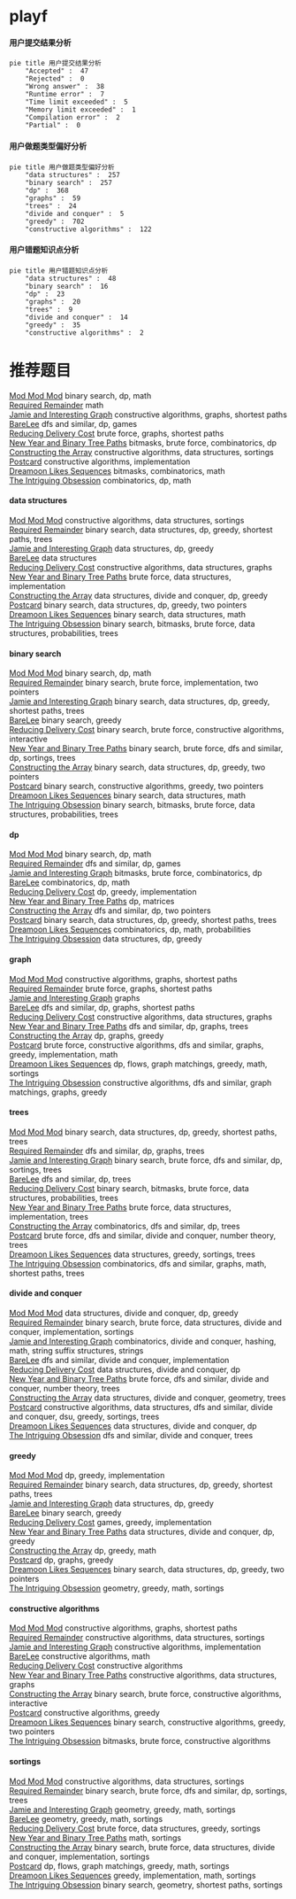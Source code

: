 # playf
<!-- tabs:start -->
#### **用户提交结果分析**

```mermaid
pie title 用户提交结果分析
    "Accepted" :  47
    "Rejected" :  0
    "Wrong answer" :  38
    "Runtime error" :  7
    "Time limit exceeded" :  5
    "Memory limit exceeded" :  1
    "Compilation error" :  2
    "Partial" :  0
```
#### **用户做题类型偏好分析**

```mermaid
pie title 用户做题类型偏好分析
    "data structures" :  257
    "binary search" :  257
    "dp" :  368
    "graphs" :  59
    "trees" :  24
    "divide and conquer" :  5
    "greedy" :  702
    "constructive algorithms" :  122
```
#### **用户错题知识点分析**

```mermaid
pie title 用户错题知识点分析
    "data structures" :  48
    "binary search" :  16
    "dp" :  23
    "graphs" :  20
    "trees" :  9
    "divide and conquer" :  14
    "greedy" :  35
    "constructive algorithms" :  2
```
<!-- tabs:end -->
# 推荐题目
[Mod Mod Mod](http://codeforces.com/problemset/problem/889/E)		binary search,
                        dp,
                        math		  
[Required Remainder](http://codeforces.com/problemset/problem/1374/A)		math		  
[Jamie and Interesting Graph](http://codeforces.com/problemset/problem/916/C)		constructive algorithms,
                        graphs,
                        shortest paths		  
[BareLee](http://codeforces.com/problemset/problem/1369/F)		dfs and similar,
                        dp,
                        games		  
[Reducing Delivery Cost](http://codeforces.com/problemset/problem/1433/G)		brute force,
                        graphs,
                        shortest paths		  
[New Year and Binary Tree Paths](http://codeforces.com/problemset/problem/750/G)		bitmasks,
                        brute force,
                        combinatorics,
                        dp		  
[Constructing the Array](http://codeforces.com/problemset/problem/1353/D)		constructive algorithms,
                        data structures,
                        sortings		  
[Postcard](http://codeforces.com/problemset/problem/1099/C)		constructive algorithms,
                        implementation		  
[Dreamoon Likes Sequences](https://codeforces.com/contest/1330/problem/D)		bitmasks,
                        combinatorics,
                        math		  
[The Intriguing Obsession](http://codeforces.com/problemset/problem/869/C)		combinatorics,
                        dp,
                        math		  
<!-- tabs:start -->
#### **data structures**
[Mod Mod Mod](http://codeforces.com/problemset/problem/1353/D)		constructive algorithms,
                        data structures,
                        sortings		  
[Required Remainder](http://codeforces.com/problemset/problem/1004/E)		binary search,
                        data structures,
                        dp,
                        greedy,
                        shortest paths,
                        trees		  
[Jamie and Interesting Graph](http://codeforces.com/problemset/problem/675/E)		data structures,
                        dp,
                        greedy		  
[BareLee](http://codeforces.com/problemset/problem/341/D)		data structures		  
[Reducing Delivery Cost](http://codeforces.com/problemset/problem/1439/B)		constructive algorithms,
                        data structures,
                        graphs		  
[New Year and Binary Tree Paths](http://codeforces.com/problemset/problem/1290/A)		brute force,
                        data structures,
                        implementation		  
[Constructing the Array](http://codeforces.com/problemset/problem/1400/E)		data structures,
                        divide and conquer,
                        dp,
                        greedy		  
[Postcard](http://codeforces.com/problemset/problem/1492/C)		binary search,
                        data structures,
                        dp,
                        greedy,
                        two pointers		  
[Dreamoon Likes Sequences](http://codeforces.com/problemset/problem/1490/G)		binary search,
                        data structures,
                        math		  
[The Intriguing Obsession](http://codeforces.com/problemset/problem/1479/D)		binary search,
                        bitmasks,
                        brute force,
                        data structures,
                        probabilities,
                        trees		  
#### **binary search**
[Mod Mod Mod](http://codeforces.com/problemset/problem/889/E)		binary search,
                        dp,
                        math		  
[Required Remainder](http://codeforces.com/problemset/problem/1208/B)		binary search,
                        brute force,
                        implementation,
                        two pointers		  
[Jamie and Interesting Graph](http://codeforces.com/problemset/problem/1004/E)		binary search,
                        data structures,
                        dp,
                        greedy,
                        shortest paths,
                        trees		  
[BareLee](http://codeforces.com/problemset/problem/803/D)		binary search,
                        greedy		  
[Reducing Delivery Cost](https://codeforces.com/contest/1471/problem/E)		binary search,
                        brute force,
                        constructive algorithms,
                        interactive		  
[New Year and Binary Tree Paths](http://codeforces.com/problemset/problem/804/D)		binary search,
                        brute force,
                        dfs and similar,
                        dp,
                        sortings,
                        trees		  
[Constructing the Array](http://codeforces.com/problemset/problem/1492/C)		binary search,
                        data structures,
                        dp,
                        greedy,
                        two pointers		  
[Postcard](http://codeforces.com/problemset/problem/1463/D)		binary search,
                        constructive algorithms,
                        greedy,
                        two pointers		  
[Dreamoon Likes Sequences](http://codeforces.com/problemset/problem/1490/G)		binary search,
                        data structures,
                        math		  
[The Intriguing Obsession](http://codeforces.com/problemset/problem/1479/D)		binary search,
                        bitmasks,
                        brute force,
                        data structures,
                        probabilities,
                        trees		  
#### **dp**
[Mod Mod Mod](http://codeforces.com/problemset/problem/889/E)		binary search,
                        dp,
                        math		  
[Required Remainder](http://codeforces.com/problemset/problem/1369/F)		dfs and similar,
                        dp,
                        games		  
[Jamie and Interesting Graph](http://codeforces.com/problemset/problem/750/G)		bitmasks,
                        brute force,
                        combinatorics,
                        dp		  
[BareLee](http://codeforces.com/problemset/problem/869/C)		combinatorics,
                        dp,
                        math		  
[Reducing Delivery Cost](http://codeforces.com/problemset/problem/702/A)		dp,
                        greedy,
                        implementation		  
[New Year and Binary Tree Paths](http://codeforces.com/problemset/problem/348/D)		dp,
                        matrices		  
[Constructing the Array](http://codeforces.com/problemset/problem/505/C)		dfs and similar,
                        dp,
                        two pointers		  
[Postcard](http://codeforces.com/problemset/problem/1004/E)		binary search,
                        data structures,
                        dp,
                        greedy,
                        shortest paths,
                        trees		  
[Dreamoon Likes Sequences](http://codeforces.com/problemset/problem/229/E)		combinatorics,
                        dp,
                        math,
                        probabilities		  
[The Intriguing Obsession](http://codeforces.com/problemset/problem/675/E)		data structures,
                        dp,
                        greedy		  
#### **graph**
[Mod Mod Mod](http://codeforces.com/problemset/problem/916/C)		constructive algorithms,
                        graphs,
                        shortest paths		  
[Required Remainder](http://codeforces.com/problemset/problem/1433/G)		brute force,
                        graphs,
                        shortest paths		  
[Jamie and Interesting Graph](http://codeforces.com/problemset/problem/1055/A)		graphs		  
[BareLee](https://codeforces.com/contest/1341/problem/E)		dfs and similar,
                        dp,
                        graphs,
                        shortest paths		  
[Reducing Delivery Cost](http://codeforces.com/problemset/problem/1439/B)		constructive algorithms,
                        data structures,
                        graphs		  
[New Year and Binary Tree Paths](http://codeforces.com/problemset/problem/682/C)		dfs and similar,
                        dp,
                        graphs,
                        trees		  
[Constructing the Array](http://codeforces.com/problemset/problem/1476/C)		dp,
                        graphs,
                        greedy		  
[Postcard](http://codeforces.com/problemset/problem/1487/C)		brute force,
                        constructive algorithms,
                        dfs and similar,
                        graphs,
                        greedy,
                        implementation,
                        math		  
[Dreamoon Likes Sequences](http://codeforces.com/problemset/problem/1437/C)		dp,
                        flows,
                        graph matchings,
                        greedy,
                        math,
                        sortings		  
[The Intriguing Obsession](http://codeforces.com/problemset/problem/1470/D)		constructive algorithms,
                        dfs and similar,
                        graph matchings,
                        graphs,
                        greedy		  
#### **trees**
[Mod Mod Mod](http://codeforces.com/problemset/problem/1004/E)		binary search,
                        data structures,
                        dp,
                        greedy,
                        shortest paths,
                        trees		  
[Required Remainder](http://codeforces.com/problemset/problem/682/C)		dfs and similar,
                        dp,
                        graphs,
                        trees		  
[Jamie and Interesting Graph](http://codeforces.com/problemset/problem/804/D)		binary search,
                        brute force,
                        dfs and similar,
                        dp,
                        sortings,
                        trees		  
[BareLee](http://codeforces.com/problemset/problem/461/B)		dfs and similar,
                        dp,
                        trees		  
[Reducing Delivery Cost](http://codeforces.com/problemset/problem/1479/D)		binary search,
                        bitmasks,
                        brute force,
                        data structures,
                        probabilities,
                        trees		  
[New Year and Binary Tree Paths](http://codeforces.com/problemset/problem/1511/C)		brute force,
                        data structures,
                        implementation,
                        trees		  
[Constructing the Array](http://codeforces.com/problemset/problem/1499/F)		combinatorics,
                        dfs and similar,
                        dp,
                        trees		  
[Postcard](http://codeforces.com/problemset/problem/1491/E)		brute force,
                        dfs and similar,
                        divide and conquer,
                        number theory,
                        trees		  
[Dreamoon Likes Sequences](http://codeforces.com/problemset/problem/1466/D)		data structures,
                        greedy,
                        sortings,
                        trees		  
[The Intriguing Obsession](http://codeforces.com/problemset/problem/1495/D)		combinatorics,
                        dfs and similar,
                        graphs,
                        math,
                        shortest paths,
                        trees		  
#### **divide and conquer**
[Mod Mod Mod](http://codeforces.com/problemset/problem/1400/E)		data structures,
                        divide and conquer,
                        dp,
                        greedy		  
[Required Remainder](http://codeforces.com/problemset/problem/1461/D)		binary search,
                        brute force,
                        data structures,
                        divide and conquer,
                        implementation,
                        sortings		  
[Jamie and Interesting Graph](http://codeforces.com/problemset/problem/1466/G)		combinatorics,
                        divide and conquer,
                        hashing,
                        math,
                        string suffix structures,
                        strings		  
[BareLee](http://codeforces.com/problemset/problem/1490/D)		dfs and similar,
                        divide and conquer,
                        implementation		  
[Reducing Delivery Cost](https://codeforces.com/contest/1483/problem/C)		data structures,
                        divide and conquer,
                        dp		  
[New Year and Binary Tree Paths](http://codeforces.com/problemset/problem/1491/E)		brute force,
                        dfs and similar,
                        divide and conquer,
                        number theory,
                        trees		  
[Constructing the Array](http://codeforces.com/problemset/problem/1303/G)		data structures,
                        divide and conquer,
                        geometry,
                        trees		  
[Postcard](http://codeforces.com/problemset/problem/1494/D)		constructive algorithms,
                        data structures,
                        dfs and similar,
                        divide and conquer,
                        dsu,
                        greedy,
                        sortings,
                        trees		  
[Dreamoon Likes Sequences](http://codeforces.com/problemset/problem/1482/E)		data structures,
                        divide and conquer,
                        dp		  
[The Intriguing Obsession](http://codeforces.com/problemset/problem/566/C)		dfs and similar,
                        divide and conquer,
                        trees		  
#### **greedy**
[Mod Mod Mod](http://codeforces.com/problemset/problem/702/A)		dp,
                        greedy,
                        implementation		  
[Required Remainder](http://codeforces.com/problemset/problem/1004/E)		binary search,
                        data structures,
                        dp,
                        greedy,
                        shortest paths,
                        trees		  
[Jamie and Interesting Graph](http://codeforces.com/problemset/problem/675/E)		data structures,
                        dp,
                        greedy		  
[BareLee](http://codeforces.com/problemset/problem/803/D)		binary search,
                        greedy		  
[Reducing Delivery Cost](http://codeforces.com/problemset/problem/914/B)		games,
                        greedy,
                        implementation		  
[New Year and Binary Tree Paths](http://codeforces.com/problemset/problem/1400/E)		data structures,
                        divide and conquer,
                        dp,
                        greedy		  
[Constructing the Array](http://codeforces.com/problemset/problem/1268/B)		dp,
                        greedy,
                        math		  
[Postcard](http://codeforces.com/problemset/problem/1476/C)		dp,
                        graphs,
                        greedy		  
[Dreamoon Likes Sequences](http://codeforces.com/problemset/problem/1492/C)		binary search,
                        data structures,
                        dp,
                        greedy,
                        two pointers		  
[The Intriguing Obsession](https://codeforces.com/contest/1496/problem/C)		geometry,
                        greedy,
                        math,
                        sortings		  
#### **constructive algorithms**
[Mod Mod Mod](http://codeforces.com/problemset/problem/916/C)		constructive algorithms,
                        graphs,
                        shortest paths		  
[Required Remainder](http://codeforces.com/problemset/problem/1353/D)		constructive algorithms,
                        data structures,
                        sortings		  
[Jamie and Interesting Graph](http://codeforces.com/problemset/problem/1099/C)		constructive algorithms,
                        implementation		  
[BareLee](https://codeforces.com/contest/716/problem/C)		constructive algorithms,
                        math		  
[Reducing Delivery Cost](http://codeforces.com/problemset/problem/398/C)		constructive algorithms		  
[New Year and Binary Tree Paths](http://codeforces.com/problemset/problem/1439/B)		constructive algorithms,
                        data structures,
                        graphs		  
[Constructing the Array](https://codeforces.com/contest/1471/problem/E)		binary search,
                        brute force,
                        constructive algorithms,
                        interactive		  
[Postcard](http://codeforces.com/problemset/problem/1493/A)		constructive algorithms,
                        greedy		  
[Dreamoon Likes Sequences](http://codeforces.com/problemset/problem/1463/D)		binary search,
                        constructive algorithms,
                        greedy,
                        two pointers		  
[The Intriguing Obsession](https://codeforces.com/contest/1456/problem/B)		bitmasks,
                        brute force,
                        constructive algorithms		  
#### **sortings**
[Mod Mod Mod](http://codeforces.com/problemset/problem/1353/D)		constructive algorithms,
                        data structures,
                        sortings		  
[Required Remainder](http://codeforces.com/problemset/problem/804/D)		binary search,
                        brute force,
                        dfs and similar,
                        dp,
                        sortings,
                        trees		  
[Jamie and Interesting Graph](https://codeforces.com/contest/1496/problem/C)		geometry,
                        greedy,
                        math,
                        sortings		  
[BareLee](http://codeforces.com/problemset/problem/1495/A)		geometry,
                        greedy,
                        math,
                        sortings		  
[Reducing Delivery Cost](http://codeforces.com/problemset/problem/1497/A)		brute force,
                        data structures,
                        greedy,
                        sortings		  
[New Year and Binary Tree Paths](http://codeforces.com/problemset/problem/1427/A)		math,
                        sortings		  
[Constructing the Array](http://codeforces.com/problemset/problem/1461/D)		binary search,
                        brute force,
                        data structures,
                        divide and conquer,
                        implementation,
                        sortings		  
[Postcard](http://codeforces.com/problemset/problem/1437/C)		dp,
                        flows,
                        graph matchings,
                        greedy,
                        math,
                        sortings		  
[Dreamoon Likes Sequences](http://codeforces.com/problemset/problem/1473/A)		greedy,
                        implementation,
                        math,
                        sortings		  
[The Intriguing Obsession](http://codeforces.com/problemset/problem/1486/B)		binary search,
                        geometry,
                        shortest paths,
                        sortings		  
<!-- tabs:end -->
